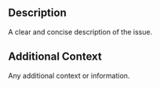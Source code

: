 ## Description
A clear and concise description of the issue.

## Additional Context
Any additional context or information.
